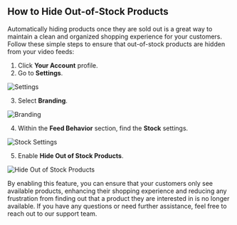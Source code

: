 ## How to Hide Out-of-Stock Products

Automatically hiding products once they are sold out is a great way to maintain a clean and organized shopping experience for your customers. Follow these simple steps to ensure that out-of-stock products are hidden from your video feeds:

1. Click **Your Account** profile.
2. Go to **Settings**.

![Settings](https://github.com/user-attachments/assets/03665d46-98d3-46b9-a61b-63b0847c942c)

3. Select **Branding**.

![Branding](https://github.com/user-attachments/assets/07b098fa-7a15-4baf-8bd4-b99cb4bdf0d0)

4. Within the **Feed Behavior** section, find the **Stock** settings.

![Stock Settings](https://github.com/user-attachments/assets/5ff225b8-a2ae-40f2-a17a-beaef944e6ab)

5. Enable **Hide Out of Stock Products**.

![Hide Out of Stock Products](https://github.com/user-attachments/assets/a1291baf-d71b-49cb-8591-d1bc22497283)

By enabling this feature, you can ensure that your customers only see available products, enhancing their shopping experience and reducing any frustration from finding out that a product they are interested in is no longer available. If you have any questions or need further assistance, feel free to reach out to our support team.